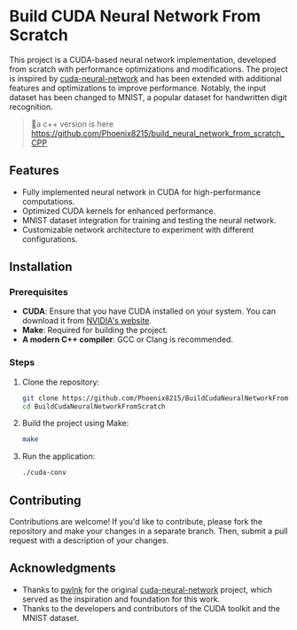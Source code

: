 # Build CUDA Neural Network From Scratch

This project is a CUDA-based neural network implementation, developed from scratch with performance optimizations and modifications. The project is inspired by [cuda-neural-network](ttps://github.comh/pwlnk/cuda-neural-network) and has been extended with additional features and optimizations to improve performance. Notably, the input dataset has been changed to MNIST, a popular dataset for handwritten digit recognition.
> 🚀a c++ version is here https://github.com/Phoenix8215/build_neural_network_from_scratch_CPP

## Features

- Fully implemented neural network in CUDA for high-performance computations.
- Optimized CUDA kernels for enhanced performance.
- MNIST dataset integration for training and testing the neural network.
- Customizable network architecture to experiment with different configurations.

## Installation

### Prerequisites

- **CUDA**: Ensure that you have CUDA installed on your system. You can download it from [NVIDIA's website](https://developer.nvidia.com/cuda-downloads).
- **Make**: Required for building the project.
- **A modern C++ compiler**: GCC or Clang is recommended.

### Steps

1. Clone the repository:

   ```bash
   git clone https://github.com/Phoenix8215/BuildCudaNeuralNetworkFromScratch
   cd BuildCudaNeuralNetworkFromScratch
   ```

2. Build the project using Make:

   ```bash
   make
   ```

3. Run the application:

   ```bash
   ./cuda-conv
   ```

## Contributing

Contributions are welcome! If you'd like to contribute, please fork the repository and make your changes in a separate branch. Then, submit a pull request with a description of your changes.

## Acknowledgments

- Thanks to [pwlnk](https://github.com/pwlnk) for the original [cuda-neural-network](https://github.com/pwlnk/cuda-neural-network) project, which served as the inspiration and foundation for this work.
- Thanks to the developers and contributors of the CUDA toolkit and the MNIST dataset.
